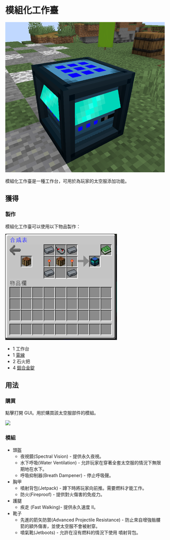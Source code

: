 # 模組化工作臺

![](<../.gitbook/assets/image (31).png>)

模組化工作臺是一種工作台，可用於為玩家的太空服添加功能。

## 獲得

### 製作

模組化工作臺可以使用以下物品製作：

![](<../.gitbook/assets/image (32).png>)

* 1 工作台
* 1 [電線](wire.md)
* 2 石火把
* 4 [鋁合金錠](aluminium-alloy-ingot.md)

## 用法

### 購買

點擊打開 GUI。用於購買該太空服部件的模組。

![](https://camo.githubusercontent.com/cb5be58abfca9070f95555aff6e4723f1f1fb4e9b38148d8f8b47ddf3dc06c5f/68747470733a2f2f692e696d6775722e636f6d2f417773625077432e706e67)

### 模組

* 頭盔
  * 夜視鏡(Spectral Vision) - 提供永久夜視。
  * 水下呼吸(Water Ventilation) - 允許玩家在穿著全套太空服的情況下無限期地在水下。
  * 呼吸抑制器(Breath Dampener) - 停止呼吸聲。
* 胸甲
  * 噴射背包(Jetpack) - 蹲下時將玩家向前推。需要燃料才能工作。
  * 防火(Fireproof) - 提供對火傷害的免疫力。
* 護腿
  * 疾走 (Fast Walking)- 提供永久速度 II。
* 靴子
  * 先進的箭矢防禦(Advanced Projectile Resistance) - 防止來自增強骷髏箭的額外傷害，並使太空服不會被射穿。
  * 噴氣靴(Jetboots) - 允許在沒有燃料的情況下使用 噴射背包。
